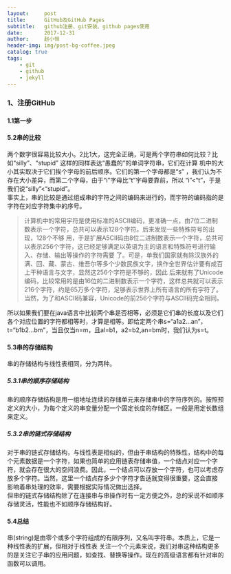```yaml
---
layout:     post
title:      GitHub及GitHub Pages
subtitle:   github注册、git安装、github pages使用
date:       2017-12-31
author:     赵小恒
header-img: img/post-bg-coffee.jpeg
catalog: true
tags:
    - git
    - github
    - jekyll	
---
```


### 1、注册GitHub

#### 1.1第一步



#### 5.2串的比较

两个数字很容易比较大小。2比1大，这完全正确，可是两个字符串如何比较？比如“silly”、“stupid” 这样的同样表达“愚蠢的”的单词字符串，它们在计算
机中的大小其实取决于它们挨个字母的前后顺序。它们的第一个字母都是“s” ，我们认为不存在大小差异，而第二个字母，由于“i”字母比“t”宇母要靠前，所以
“i”<“t”，于是我们说“silly”<“stupid”。  
事实上，串的比较是通过组成串的宇符之间的编码来进行的，而宇符的编码指的是字符在对应字符集中的序号。  
>计算机中的常用宇符是使用标准的ASCII编码，更准确一点，由7位二进制数表示一个字符，总共可以表示128个字符。后来发现一些特殊符号的出现，128个不够
用，于是扩展A5CII码由8位二进制数表示一个字符，总共可以表示256个字符，这已经足够满足以英语为主的语言和特殊符号进行输入、存储、输出等操作的字符需要
了。可是，单我们国家就有除汉族外的满、回、藏、蒙古、维吾尔等多个少数民族文字，换作全世界估计要有成百上干种语言与文字，显然这256个字符是不够的，因此
后来就有了Unicode编码，比较常用的是由16位的二进制数表示一个字符，这样总共就可以表示216个字符，约是65万多个字符，足够表示世界上所有语言的所有宇符了。
当然，为了和ASCII码兼容，Unicode的前256个字符与ASCII码完全相同。

所以如果我们要在java语言中比较两个串是否相等，必须是它们串的长度以及它们各个对应位置的字符都相等时，才算是相等。即给定两个串s=“a1a2...an”，
t=“b1b2...bm”，当且仅当n=m，且al=b1，a2=b2,an=bm时，我们认为s=t。

#### 5.3串的存储结构

串的存储结构与线性表相同，分为两种。

##### 5.3.1串的顺序存储结构

串的顺序存储结构是用一组地址连续的存储单元来存储串中的字符序列的。按照预定义的大小，为每个定义的串变量分配一个固定长度的存储区。一般是用定长数组
来定义。

##### 5.3.2串的链式存储结构

对于串的链式存储结构，与线性表是相似的，但由于串结构的特殊性，结构中的每个元素数据是一个字符，如果也简单的应用链表存储串值，一个结点对应一个字
符，就会存在很大的空间浪费。因此，一个结点可以存放一个字符，也可以考虑存放多个字符。当然，这里一个结点存多少个字符才告适就变得很重要，这会直接
影响着串处理的效率，需要根据实际情况做出选择。  
但串的链式存储结构除了在连接串与串操作时有一定方便之外，总的采说不如顺序存储灵活，性能也不如顺序存储结构好。

#### 5.4总结

串(string)是由零个或多个字符组成的有限序列，又名叫字符串。本质上，它是一种线性表的扩展，但相对于线性表
关注一个个元素来说，我们对串这种结构更多的是关注它子串的应用问题，如查找、替换等操作。现在的高级语言都有针对串的函数可以调用。






 




















